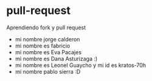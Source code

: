 # pull-request
Aprendiendo fork y pull request

- mi nombre jorge calderon 
- mi nombre es fabricio  
- mi nombre es Eva Pacajes
- mi nombre es Dana Asturizaga :)
- mi nombre es Leonel Guaycho y mi id es kratos-70h
- mi nombre pablo sierra :D


